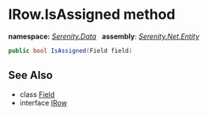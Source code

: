 # IRow.IsAssigned method
**namespace:** *[Serenity.Data](../../README.md#serenity.data-namespace)*   **assembly**: *[Serenity.Net.Entity](../../README.md)*

```csharp
public bool IsAssigned(Field field)
```

## See Also

* class [Field](../Field.md)
* interface [IRow](../IRow.md)